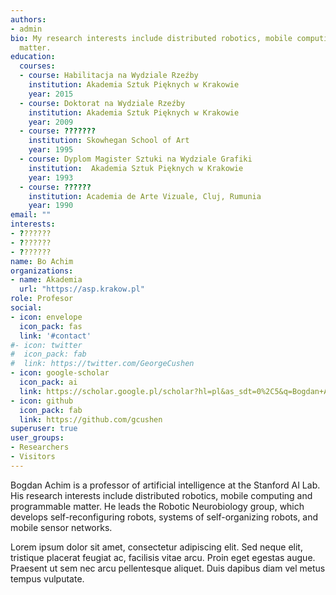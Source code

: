 ```yaml
---
authors:
- admin
bio: My research interests include distributed robotics, mobile computing and programmable
  matter.
education:
  courses:
  - course: Habilitacja na Wydziale Rzeźby
    institution: Akademia Sztuk Pięknych w Krakowie
    year: 2015
  - course: Doktorat na Wydziale Rzeźby
    institution: Akademia Sztuk Pięknych w Krakowie
    year: 2009
  - course: ???????
    institution: Skowhegan School of Art
    year: 1995
  - course: Dyplom Magister Sztuki na Wydziale Grafiki
    institution:  Akademia Sztuk Pięknych w Krakowie
    year: 1993
  - course: ??????
    institution: Academia de Arte Vizuale, Cluj, Rumunia
    year: 1990
email: ""
interests:
- ???????
- ???????
- ???????
name: Bo Achim
organizations:
- name: Akademia
  url: "https://asp.krakow.pl"
role: Profesor
social:
- icon: envelope
  icon_pack: fas
  link: '#contact'
#- icon: twitter
#  icon_pack: fab
#  link: https://twitter.com/GeorgeCushen
- icon: google-scholar
  icon_pack: ai
  link: https://scholar.google.pl/scholar?hl=pl&as_sdt=0%2C5&q=Bogdan+Achimescu&btnG=
- icon: github
  icon_pack: fab
  link: https://github.com/gcushen
superuser: true
user_groups:
- Researchers
- Visitors
---
```


Bogdan Achim is a professor of artificial intelligence at the Stanford AI Lab. His research interests include distributed robotics, mobile computing and programmable matter. He leads the Robotic Neurobiology group, which develops self-reconfiguring robots, systems of self-organizing robots, and mobile sensor networks.

Lorem ipsum dolor sit amet, consectetur adipiscing elit. Sed neque elit, tristique placerat feugiat ac, facilisis vitae arcu. Proin eget egestas augue. Praesent ut sem nec arcu pellentesque aliquet. Duis dapibus diam vel metus tempus vulputate.
